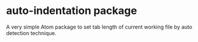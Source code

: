 # auto-indentation package

A very simple Atom package to set tab length of current working file by auto detection technique. 
